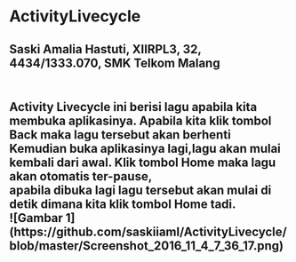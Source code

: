 # ActivityLivecycle
<h2>Saski Amalia Hastuti, XIIRPL3, 32, 4434/1333.070, SMK Telkom Malang<h2>
<br>Activity Livecycle ini berisi lagu apabila kita membuka aplikasinya. Apabila kita klik tombol Back maka lagu tersebut akan berhenti
<br>Kemudian buka aplikasinya lagi,lagu akan mulai kembali dari awal. Klik tombol Home maka lagu akan otomatis ter-pause,
<br>apabila dibuka lagi lagu tersebut akan mulai di detik dimana kita klik tombol Home tadi.
<br>![Gambar 1](https://github.com/saskiiaml/ActivityLivecycle/blob/master/Screenshot_2016_11_4_7_36_17.png)
